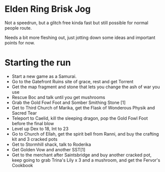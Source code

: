 # Elden Ring Brisk Jog

Not a speedrun, but a glitch free kinda fast but still possible for normal people route.

Needs a bit more fleshing out, just jotting down some ideas and important points for now.

# Starting the run

- Start a new game as a Samurai.
- Go to the Gatefront Ruins site of grace, rest and get Torrent
- Get the map fragment and stone that lets you change the ash of war you use
- Rescue Boc and talk until you get mushrooms
- Grab the Gold Fowl Foot and Somber Smithing Stone [1]
- Get to Third Church of Marika, get the Flask of Wonderous Physik and Sacred Tear
- Teleport to Caelid, kill the sleeping dragon, pop the Gold Fowl Foot before the final blow
- Level up Dex to 18, Int to 23
- Go to Church of Ellah, get the spirit bell from Ranni, and buy the crafting kit and 3 cracked pots
- Get to Stormhill shack, talk to Roderika
- Get Golden Vow and another SST[1]
- Get to the merchant after Saintsbridge and buy another cracked pot, keep going to grab Trina's Lily x 3 and a mushroom, and get the Fervor's Cookbook

